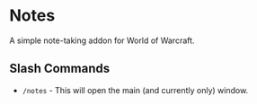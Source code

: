 # Notes

A simple note-taking addon for World of Warcraft.

## Slash Commands

- `/notes` - This will open the main (and currently only) window.